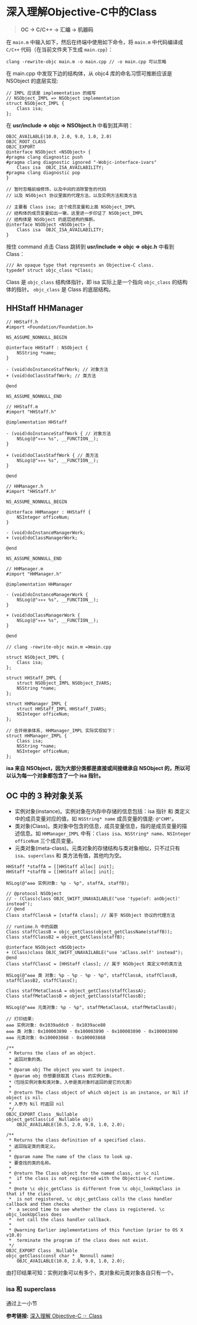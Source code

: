 #  深入理解Objective-C中的Class
> **OC -> C/C++ -> 汇编 -> 机器码**

在 `main.m` 中输入如下，然后在终端中使用如下命令，将 `main.m` 中代码编译成 `C/C++` 代码（在当前文件夹下生成 `main.cpp`）：
```
clang -rewrite-objc main.m -o main.cpp // -o main.cpp 可以忽略
```
在 main.cpp 中发现下边的结构体，从 objc4 库的命名习惯可推断应该是 NSObject 的底层实现:
```
// IMPL 应该是 implementation 的缩写
// NSObject_IMPL => NSObject implementation 
struct NSObject_IMPL {
    Class isa;
};
```
在 **usr/include => objc => NSObject.h** 中看到其声明：
```
OBJC_AVAILABLE(10.0, 2.0, 9.0, 1.0, 2.0)
OBJC_ROOT_CLASS
OBJC_EXPORT
@interface NSObject <NSObject> {
#pragma clang diagnostic push
#pragma clang diagnostic ignored "-Wobjc-interface-ivars"
    Class isa  OBJC_ISA_AVAILABILITY;
#pragma clang diagnostic pop
}

// 暂时忽略前缀修饰，以及中间的消除警告的代码
// 以及 NSObject 协议里面的代理方法，以及实例方法和类方法

// 主要看 Class isa; 这个成员变量和上面 NSObject_IMPL 
// 结构体的成员变量如出一辙，这里进一步印证了 NSObject_IMPL 
// 结构体是 NSObject 的底层结构的推断。
@interface NSObject <NSObject> {
    Class isa  OBJC_ISA_AVAILABILITY;
}
```
按住 command 点击 Class 跳转到 **usr/include => objc => objc.h** 
中看到 Class：
```
/// An opaque type that represents an Objective-C class.
typedef struct objc_class *Class;
```
Class 是 `objc_class` 结构体指针，即 isa 实际上是一个指向 `objc_class` 的结构体的指针。
`objc_class` 是 Class 的底层结构。

## HHStaff HHManager

```
// HHStaff.h
#import <Foundation/Foundation.h>

NS_ASSUME_NONNULL_BEGIN

@interface HHStaff : NSObject {
    NSString *name;
}

- (void)doInstanceStaffWork; // 对象方法
+ (void)doClassStaffWork; // 类方法

@end

NS_ASSUME_NONNULL_END

// HHStaff.m
#import "HHStaff.h"

@implementation HHStaff

- (void)doInstanceStaffWork { // 对象方法
    NSLog(@"✳️✳️✳️ %s", __FUNCTION__);
}

+ (void)doClassStaffWork { // 类方法
    NSLog(@"✳️✳️✳️ %s", __FUNCTION__);
}

@end

// HHManager.h
#import "HHStaff.h"

NS_ASSUME_NONNULL_BEGIN

@interface HHManager : HHStaff {
    NSInteger officeNum;
}

- (void)doInstanceManagerWork;
+ (void)doClassManagerWork;

@end

NS_ASSUME_NONNULL_END

// HHManager.m
#import "HHManager.h"

@implementation HHManager

- (void)doInstanceManagerWork {
    NSLog(@"✳️✳️✳️ %s", __FUNCTION__);
}

+ (void)doClassManagerWork {
    NSLog(@"✳️✳️✳️ %s", __FUNCTION__);
}

@end

// clang -rewrite-objc main.m =》main.cpp

struct NSObject_IMPL {
    Class isa;
};

struct HHStaff_IMPL {
    struct NSObject_IMPL NSObject_IVARS;
    NSString *name;
};

struct HHManager_IMPL {
    struct HHStaff_IMPL HHStaff_IVARS;
    NSInteger officeNum;
};

// 合并继承体系, HHManager_IMPL 实际实现如下：
struct HHManager_IMPL {
    Class isa;
    NSString *name;
    NSInteger officeNum;
};
```
**isa 来自 NSObject，因为大部分类都是直接或间接继承自 NSObject 的，所以可以认为每一个对象都包含了一个 isa 指针。**
## OC 中的 3 种对象关系
+ 实例对象(instance)。实例对象在内存中存储的信息包括：isa 指针 和 类定义中的成员变量对应的值，如 `NSString* name` 成员变量的值是: `@"CHM"`。 
+ 类对象(Class)。类对象中包含的信息，成员变量信息，指的是成员变量的描述信息。如 `HHManager_IMPL` 中有：`Class isa`、`NSString* name`、`NSInteger officeNum` 三个成员变量。
+ 元类对象(meta-class)。元类对象的存储结构与类对象相似，只不过只有 `isa`、`superclass` 和 类方法有值，其他均为空。
```
HHStaff *staffA = [[HHStaff alloc] init];
HHStaff *staffB = [[HHStaff alloc] init];

NSLog(@"♻️♻️♻️ 实例对象: %p - %p", staffA, staffB);

// @protocol NSObject
// - (Class)class OBJC_SWIFT_UNAVAILABLE("use 'type(of: anObject)' instead");
// @end
Class staffClassA = [staffA class]; // 属于 NSObject 协议的代理方法

// runtime.h 中的函数
Class staffClassB = objc_getClass(object_getClassName(staffB));
Class staffClassB2 = object_getClass(staffB);

@interface NSObject <NSObject>
+ (Class)class OBJC_SWIFT_UNAVAILABLE("use 'aClass.self' instead");
@end
Class staffClassC = [HHStaff class]; // 属于 NSObject 类定义中的类方法

NSLog(@"♻️♻️♻️ 类 对象: %p - %p - %p - %p", staffClassA, staffClassB, staffClassB2, staffClassC);

Class staffMetaClassA = object_getClass(staffClassA);
Class staffMetaClassB = object_getClass(staffClassB);

NSLog(@"♻️♻️♻️ 元类对象: %p - %p", staffMetaClassA, staffMetaClassB);

// 打印结果:
♻️♻️♻️ 实例对象: 0x1039addc0 - 0x1039ace80
♻️♻️♻️ 类 对象: 0x100003890 - 0x100003890 - 0x100003890 - 0x100003890
♻️♻️♻️ 元类对象: 0x100003868 - 0x100003868
```
```
/** 
 * Returns the class of an object.
 * 返回对象的类。
 * 
 * @param obj The object you want to inspect.
 * @param obj 你想要获取其 Class 的实例对象。
 *（包括实例对象和类对象，入参是类对象时返回的是它的元类）
 * 
 * @return The class object of which object is an instance, or Nil if object is nil.
 * 入参为 Nil 时返回 nil
 */
OBJC_EXPORT Class _Nullable
object_getClass(id _Nullable obj) 
    OBJC_AVAILABLE(10.5, 2.0, 9.0, 1.0, 2.0);
```
```
/** 
 * Returns the class definition of a specified class.
 * 返回指定类的类定义。
 * 
 * @param name The name of the class to look up.
 * 要查找的类的名称。
 *
 * @return The Class object for the named class, or \c nil
 *  if the class is not registered with the Objective-C runtime.
 * 
 * @note \c objc_getClass is different from \c objc_lookUpClass in that if the class
 *  is not registered, \c objc_getClass calls the class handler callback and then checks
 *  a second time to see whether the class is registered. \c objc_lookUpClass does 
 *  not call the class handler callback.
 * 
 * @warning Earlier implementations of this function (prior to OS X v10.0)
 *  terminate the program if the class does not exist.
 */
OBJC_EXPORT Class _Nullable
objc_getClass(const char * _Nonnull name)
    OBJC_AVAILABLE(10.0, 2.0, 9.0, 1.0, 2.0);
```
由打印结果可知：实例对象可以有多个，类对象和元类对象各自只有一个。

### isa 和 superclass
通过上一小节




**参考链接:**
[深入理解 Objective-C ☞ Class](https://www.jianshu.com/p/241e8be676a9?utm_campaign=maleskine&utm_content=note&utm_medium=reader_share&utm_source=weixin)

